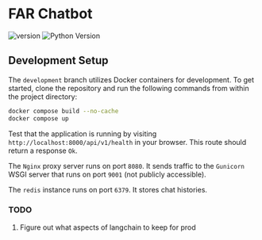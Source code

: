 # FAR Chatbot
[//]: # ([![Build Status]&#40;https://travis-ci.com/chyke007/credible.svg?branch=master&#41;]&#40;https://travis-ci.com/chyke007/credible&#41;)
![version](https://img.shields.io/badge/version-0.4.0-blue)
![Python Version](https://img.shields.io/badge/Python-v3.9.x-yellow)

## Development Setup
The `development` branch utilizes Docker containers for development. To get started, clone the repository and run the following commands from within the project directory:
```bash
docker compose build --no-cache
docker compose up
```
Test that the application is running by visiting `http://localhost:8000/api/v1/health` in your browser. This route should return a response `Ok`.

The `Nginx` proxy server runs on port `8080`. It sends traffic to the `Gunicorn` WSGI server that runs on port `9001` (not publicly accessible).

The `redis` instance runs on port `6379`. It stores chat histories.

### TODO

1. Figure out what aspects of langchain to keep for prod